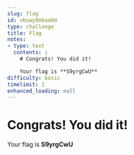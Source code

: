 ```yaml
---
slug: flag
id: vbuwy8mbaa6m
type: challenge
title: Flag
notes:
- type: text
  contents: |
    # Congrats! You did it!

    Your flag is **S9yrgCwU**
difficulty: basic
timelimit: 1
enhanced_loading: null
---
```

# Congrats!  You did it!

Your flag is **S9yrgCwU**
